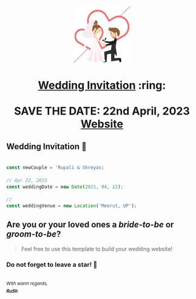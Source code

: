 
<p align="center"><a href="https://www.sarthakj.me/WeddingEvite/"><img src="./assets/wedding.gif" width="150px" height="150px"/></a></p>
<h1 align="center"><a href="https://saharshisha.netlify.app/assets/SI.pdf">Wedding Invitation</a> :ring: <br> <br> SAVE THE DATE: 22nd April, 2023 <br> <a href="https://saharshisha.netlify.app/">Website</a></h1>



## Wedding Invitation :ring:

```js

const newCouple = 'Rupali & Shreyas;

// Apr 22, 2023
const weddingDate = new Date(2021, 04, 22);

// 
const weddingVenue = new Location('Meerut, UP');

```
## Are you or your loved ones a *bride-to-be* or *groom-to-be*? 
> Feel free to use this template to build your wedding website!

### Do not forget to leave a star! :hugs:

<br><sup><i>With warm regards,<br>
**RuSh**<i></sup><br>
